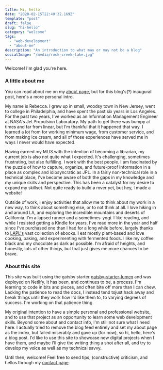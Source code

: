 ```yaml
---
title: Hi, hello
date: "2020-02-15T22:40:32.169Z"
template: "post"
draft: false
slug: "hi-hello"
category: "welcome"
tags:
  - "web-development"
  - "about-me"
description: "An introduction to what may or may not be a blog"
socialImage: "/media/rock-creek-lake.jpg"
---
```


Welcome! I'm glad you're here.

### A little about me

You can read about me on my [about page](/pages/about), but for this blog's(?) inaugural post, here's a more personal intro.

My name is Rebecca. I grew up in small, woodsy town in New Jersey, went to college in Philadelphia, and have spent the past six years in Los Angeles. For the past two years, I've worked as an Information Management Engineer at NASA's Jet Propulsion Laboratory. My path to get there was bumpy at times and far from linear, but I'm thankful that it happened that way. I learned a lot from for working minimum wage, from customer service, and from making ice cream, and all of those experiences have served me in ways I never would have expected.

Having earned my MLIS with the intention of becoming a librarian, my current job is also not quite what I expected. It's challenging, sometimes frustrating, but also fulfilling. I work with the best people. I am fascinated by the puzzle of how to capture, organize, and future-proof information in a place as complex and idiosyncratic as JPL. In a fairly non-technical role in a technical place, I've become aware of both the gaps in my knowledge and my unique skills and perspective. This has been a catalyst for my desire to expand my skillset. Not quite ready to build a rover yet, but hey, I made a website!

Outside of work, I enjoy activities that allow me to think about my work in a new way, to think about something else, or to not think at all. I love hiking in and around LA, and exploring the incredible mountains and deserts of California. I'm a lapsed runner and a sometimes-yogi. I like reading, and while I resisted getting a Kindle for years, I've read more in the year and half since I've purchased one than I had for a long while before, largely thanks to  [LAPL's](https://www.lapl.org/) vast collection of ebooks. I eat mostly plant-based and love cooking, baking, and experimenting with fermented foods. I like my coffee black and my chocolate as dark as possible. I'm afraid of heights, and honestly, lots of other things, but that just gives me more chances to be brave.

### About this site

This site was built using the gatsby starter [gatsby-starter-lumen](https://github.com/alxshelepenok/gatsby-starter-lumen) and was deployed on Netlify. It has been, and continues to be, a process. I'm learning to code in bits and pieces, and often bite off more than I can chew. Lacking the patience to read the docs, I instead tend tojust hack away and break things until they work how I'd like them to, to varying degrees of success. I'm working on that patience thing.

My original intention to have a simple personal and professional website, and to use that project as an opportunity to learn some web development skills. Beyond some about and contact info, I'm still not sure what I need here. I actually tried to remove the blog feed entirely and set my about page as the index, but failed miserably and gave up (for now), so hi, hello, here's a blog post. I'd like to use this site to showcase new digital projects when I have them, and maybe I'll give the writing thing a shot after all, and try to develop my voice as well as my technical savvy.

Until then, welcome! Feel free to send tips, (constructive) criticism, and hellos through my [contact page](/pages/contact).
